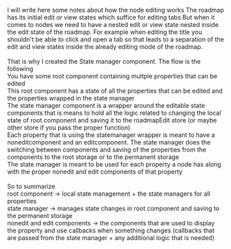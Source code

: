 I will write here some notes about how the node editing works
The roadmap has its initial edit or view states which suffice for editing tabs
But when it comes to nodes we need to have a nested edit or view state
nested inside the edit state of the roadmap.
For example when editing the title you shouldn't be able to click and open a tab
so that leads to a separation of the edit and view states inside the already editing mode
of the roadmap. <br/>
<br/>
That is why I created the State manager component. The flow is the following<br/>
You have some root component containing multple properties that can be edited<br/>
This root component has a state of all the properties that can be edited and the properties wrapped in the state
manager<br/>
The state manager component is a wrapper around the editable state components that is means to hold all the logic
related to changing the
local state of root component and saving it to the roadmapEdit store (or maybe other store if you pass the proper
function)
<br/>
Each property that is using the statemanager wrapper is meant to have a noneditcomponent and an editcomponent. The state
manager
does the switching between components and saving of the properties from the components to the root storage or to the
permanent storage<br/>
The state manager is meant to be used for each property a node has along with the proper nonedit and edit components of
that property<br/>
<br/>
So to summarize
<br/>
root component -> local state management + the state managers for all properties
<br/>
state manager ->  manages state changes in root component and saving to the permanent storage
<br/>
nonedit and edit components -> the components that are used to display the property and use callbacks when something
changes (callbacks that are passed from the state manager + any additional logic that is needed)